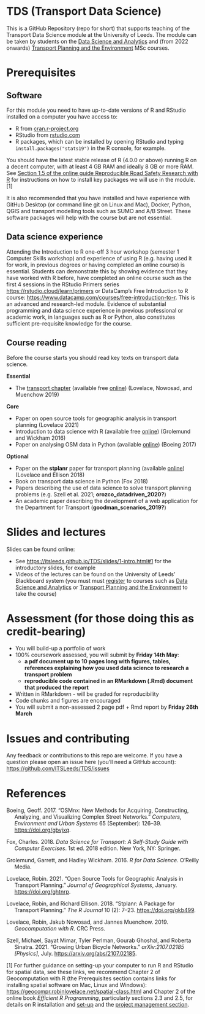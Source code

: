 
<!-- README.md is generated from README.Rmd. Please edit that file -->

# TDS (Transport Data Science)

This is a GitHub Repository (repo for short) that supports teaching of
the Transport Data Science module at the University of Leeds. The module
can be taken by students on the [Data Science and
Analytics](https://courses.leeds.ac.uk/i071/data-science-and-analytics-msc)
and (from 2022 onwards) [Transport Planning and the
Environment](https://courses.leeds.ac.uk/a386/transport-planning-and-the-environment-msc)
MSc courses.

<!-- The module catalogue can be found at [`catalogue.md`](https://github.com/ITSLeeds/TDS/blob/master/catalogue.md). -->
<!-- The computer code accompanying the course can be found in the `code` folders. -->
<!-- To run this code you will need R and Python installed plus various packages and libraries. -->
<!-- The timetable can be found: -->
<!-- - On the University's system (official): [http://timetable.leeds.ac.uk/](http://timetable.leeds.ac.uk/teaching/202021/reporting/Individual?objectclass=module&idtype=name&identifier=TRAN5340M01&&template=SWSCUST+module+Individual&days=1-7&weeks=1-52&periods=1-21) -->
<!-- - In ical format (for import into Google/Outlook/other Calendar systems): https://github.com/ITSLeeds/TDS/raw/master/timetable-2020.ics -->
<!-- - As a .csv file (for easy reading as data): https://github.com/ITSLeeds/TDS/blob/master/timetable-2020.csv -->
<!-- See below for the sessions -->
<!-- The module timetable is shown in the table below. -->
<!-- # References -->
<!-- To access references collected for this course (and contribute more if you want), you can join the 'tds' Zotero group: https://www.zotero.org/groups/956304/tds -->

# Prerequisites

## Software

For this module you need to have up-to-date versions of R and RStudio
installed on a computer you have access to:

-   R from [cran.r-project.org](https://cran.r-project.org/)
-   RStudio from
    [rstudio.com](https://rstudio.com/products/rstudio/download/#download)
-   R packages, which can be installed by opening RStudio and typing
    `install.packages("stats19")` in the R console, for example.

You should have the latest stable release of R (4.0.0 or above) running
R on a decent computer, with at least 4 GB RAM and ideally 8 GB or more
RAM. See [Section 1.5 of the online guide Reproducible Road Safety
Research with
R](https://itsleeds.github.io/rrsrr/introduction.html#installing-r-and-rstudio)
for instructions on how to install key packages we will use in the
module.[1]

It is also recommended that you have installed and have experience with
GitHub Desktop (or command line git on Linux and Mac), Docker, Python,
QGIS and transport modelling tools such as SUMO and A/B Street. These
software packages will help with the course but are not essential.

## Data science experience

Attending the Introduction to R one-off 3 hour workshop (semester 1
Computer Skills workshop) and experience of using R (e.g. having used it
for work, in previous degrees or having completed an online course) is
essential. Students can demonstrate this by showing evidence that they
have worked with R before, have completed an online course such as the
first 4 sessions in the RStudio Primers series
<https://rstudio.cloud/learn/primers> or DataCamp’s Free Introduction to
R course: <https://www.datacamp.com/courses/free-introduction-to-r>.
This is an advanced and research-led module. Evidence of substantial
programming and data science experience in previous professional or
academic work, in languages such as R or Python, also constitutes
sufficient pre-requisite knowledge for the course.

## Course reading

Before the course starts you should read key texts on transport data
science.

**Essential**

-   The [transport
    chapter](http://geocompr.robinlovelace.net/transport.html)
    (available free [online](http://geocompr.robinlovelace.net/))
    (Lovelace, Nowosad, and Muenchow 2019)

**Core**

-   Paper on open source tools for geographic analysis in transport
    planning (Lovelace 2021)
-   Introduction to data science with R (available free
    [online](http://r4ds.had.co.nz/)) (Grolemund and Wickham 2016)
    <!-- - Introductory textbook introducing machine learning with lucid prose and worked examples in R (available free [online](http://www-bcf.usc.edu/~gareth/ISL/index.html)) [@james_introduction_2013] -->
-   Paper on analysing OSM data in Python (available
    [online](https://arxiv.org/pdf/1611.01890)) (Boeing 2017)

**Optional**

-   Paper on the **stplanr** paper for transport planning (available
    [online](https://cran.r-project.org/web/packages/stplanr/vignettes/stplanr-paper.html))
    (Lovelace and Ellison 2018)
-   Book on transport data science in Python (Fox 2018)
-   Papers describing the use of data science to solve transport
    planning problems (e.g. Szell et al. 2021;
    **orozco_datadriven_2020?**)
    <!-- - Seminal text on visualisation (available [online](https://github.com/yowenter/books/blob/master/Design/Edward%20R%20Tufte%20-The%20Visual%20Display%20of%20Quantitative%20Information.pdf), style available in the [tufte](https://github.com/rstudio/tufte) R package) [@tufte_visual_2001] -->
-   An academic paper describing the development of a web application
    for the Department for Transport (**goodman_scenarios_2019?**)

<!-- ## Course locations -->
<!-- See the image below for the course locations and the following links: -->
<!-- The lectures will be in the Business School Maurice Keyworth SR (1.15): http://students.leeds.ac.uk/room/1-01-087-2730-01-115 -->
<!-- The practicals will be in the West Teaching Lab Cluster (B.16): http://it.leeds.ac.uk/site/custom_scripts/clusters.php -->

# Slides and lectures

Slides can be found online:

-   See <https://itsleeds.github.io/TDS/slides/1-intro.html#1> for the
    introductory slides, for example
-   Videos of the lectures can be found on the University of Leeds’
    Blackboard system (you must must
    [register](https://www.leeds.ac.uk/info/101040/applying/86/how_to_apply_for_masters_courses)
    to courses such as [Data Science and
    Analytics](https://courses.leeds.ac.uk/i071/data-science-and-analytics-msc)
    or [Transport Planning and the
    Environment](https://courses.leeds.ac.uk/a386/transport-planning-and-the-environment-msc)
    to take the course)

# Assessment (for those doing this as credit-bearing)

-   You will build-up a portfolio of work
-   100% coursework assessed, you will submit by **Friday 14th May**:
    -   **a pdf document up to 10 pages long with figures, tables,
        references explaining how you used data science to research a
        transport problem**
    -   **reproducible code contained in an RMarkdown (.Rmd) document
        that produced the report**
-   Written in RMarkdown - will be graded for reproducibility
-   Code chunks and figures are encouraged
-   You will submit a non-assessed 2 page pdf + Rmd report by **Friday
    26th March**

# Issues and contributing

Any feedback or contributions to this repo are welcome. If you have a
question please open an issue here (you’ll need a GitHub account):
<https://github.com/ITSLeeds/TDS/issues>

<!-- # Data -->
<!-- Data for course can be accessed from the repos [Releases](https://github.com/ITSLeeds/TDS/releases) page. -->
<!-- You can, for example, download and unzip the data folder in a local version of the repo (accessed by downloading and unzipp https://github.com/ITSLeeds/TDS/archive/master.zip ) with the following R commands: -->
<!-- If you want to be clever you can use the piggyback package: -->
<!-- ```{r, eval=FALSE, engine='python', echo=FALSE} -->
<!-- import pandas as pd -->
<!-- e = pd.read_csv("/mnt/27bfad9a-3474-4e61-9a43-0156ebc67d67/home/robin/ITSLeeds/TDS/sample-data/everyone.csv") -->
<!-- pd.DataFrame.sort_values(e, "n_coffee") -->
<!-- ``` -->
<!-- # Other projects -->
<!-- - A book on R for Geocomputation: https://github.com/Robinlovelace/geocompr -->
<!-- - A Python package for OSM data analysis: https://github.com/gboeing/osmnx -->
<!-- # Building the website -->
<!-- To publish the slides and other content online, the following commands were used: -->

# References

<div id="refs" class="references csl-bib-body hanging-indent">

<div id="ref-boeing_osmnx_2017" class="csl-entry">

Boeing, Geoff. 2017. “OSMnx: New Methods for Acquiring, Constructing,
Analyzing, and Visualizing Complex Street Networks.” *Computers,
Environment and Urban Systems* 65 (September): 126–39.
<https://doi.org/gbvjxq>.

</div>

<div id="ref-fox_data_2018" class="csl-entry">

Fox, Charles. 2018. *Data Science for Transport: A Self-Study Guide with
Computer Exercises*. 1st ed. 2018 edition. New York, NY: Springer.

</div>

<div id="ref-grolemund_r_2016" class="csl-entry">

Grolemund, Garrett, and Hadley Wickham. 2016. *R for Data Science*.
O’Reilly Media.

</div>

<div id="ref-lovelace_open_2021" class="csl-entry">

Lovelace, Robin. 2021. “Open Source Tools for Geographic Analysis in
Transport Planning.” *Journal of Geographical Systems*, January.
<https://doi.org/ghtnrp>.

</div>

<div id="ref-lovelace_stplanr_2018" class="csl-entry">

Lovelace, Robin, and Richard Ellison. 2018. “Stplanr: A Package for
Transport Planning.” *The R Journal* 10 (2): 7–23.
<https://doi.org/gkb499>.

</div>

<div id="ref-lovelace_geocomputation_2019" class="csl-entry">

Lovelace, Robin, Jakub Nowosad, and Jannes Muenchow. 2019.
*Geocomputation with R*. CRC Press.

</div>

<div id="ref-szell_growing_2021" class="csl-entry">

Szell, Michael, Sayat Mimar, Tyler Perlman, Gourab Ghoshal, and Roberta
Sinatra. 2021. “Growing Urban Bicycle Networks.” *arXiv:2107.02185
\[Physics\]*, July. <https://arxiv.org/abs/2107.02185>.

</div>

</div>

[1]  For further guidance on setting-up your computer to run R and
RStudio for spatial data, see these links, we recommend Chapter 2 of
Geocomputation with R (the Prerequisites section contains links for
installing spatial software on Mac, Linux and Windows):
<https://geocompr.robinlovelace.net/spatial-class.html> and Chapter 2 of
the online book *Efficient R Programming*, particularly sections 2.3 and
2.5, for details on R installation and
[set-up](https://csgillespie.github.io/efficientR/set-up.html) and the
[project management
section](https://csgillespie.github.io/efficientR/set-up.html#project-management).
